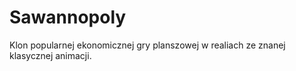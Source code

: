 # Sawannopoly

Klon popularnej ekonomicznej gry planszowej w realiach ze znanej klasycznej animacji.
